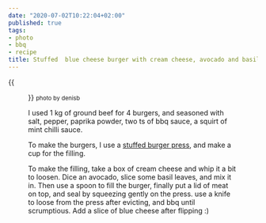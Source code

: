 ```yaml
---
date: "2020-07-02T10:22:04+02:00"
published: true
tags:
- photo
- bbq
- recipe
title: Stuffed  blue cheese burger with cream cheese, avocado and basil
---
```


{{<figure alt="Stuffed  blue cheese burger with cream cheese, avocado and basil"
src="/images/2020-07-02-Stuffed-blue-cheese-burger-with-cream-cheese,-avocado-and-basil.jpg" width="1280">}}
<small>photo by denisb</small>

I used 1 kg of ground beef for 4 burgers, and seasoned with salt, pepper, paprika powder, two ts of bbq sauce, a
squirt of mint chilli sauce.

To make the burgers, I use a [stuffed burger press](https://www.aliexpress.com/item/4000689186890.html), and make a
cup for the filling.

To make the filling, take a box of cream cheese and whip it a bit to loosen. Dice an avocado, slice some basil leaves,
and mix it in. Then use a spoon to fill the burger, finally put a lid of meat on top, and seal by squeezing gently on
the press. use a knife to loose from the press after evicting, and bbq until scrumptious. Add a slice of blue cheese
after flipping :)
